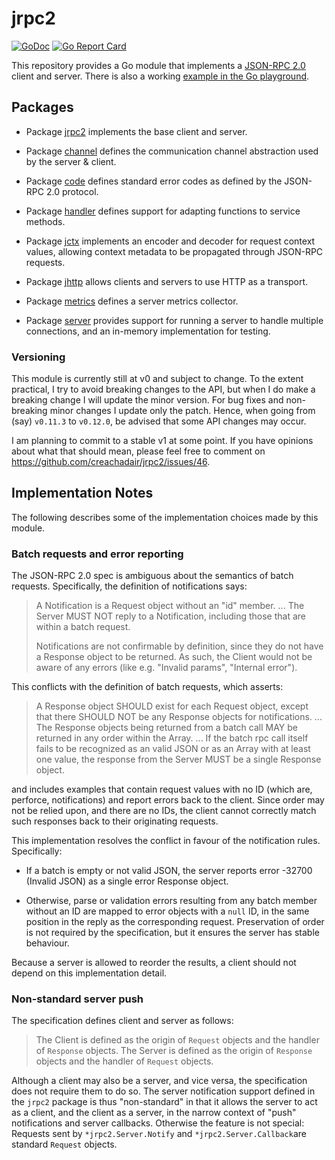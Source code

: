 # jrpc2

[![GoDoc](https://img.shields.io/static/v1?label=godoc&message=reference&color=yellow)](https://pkg.go.dev/github.com/creachadair/jrpc2)
[![Go Report Card](https://goreportcard.com/badge/github.com/creachadair/jrpc2)](https://goreportcard.com/report/github.com/creachadair/jrpc2)

This repository provides a Go module that implements a [JSON-RPC 2.0][spec] client and server.
There is also a working [example in the Go playground](https://go.dev/play/p/QvJSOz0w8ZJ).

## Packages

*  Package [jrpc2](http://godoc.org/github.com/creachadair/jrpc2) implements the base client and server.

*  Package [channel](http://godoc.org/github.com/creachadair/jrpc2/channel) defines the communication channel abstraction used by the server & client.

*  Package [code](http://godoc.org/github.com/creachadair/jrpc2/code) defines standard error codes as defined by the JSON-RPC 2.0 protocol.

*  Package [handler](http://godoc.org/github.com/creachadair/jrpc2/handler) defines support for adapting functions to service methods.

*  Package [jctx](http://godoc.org/github.com/creachadair/jrpc2/jctx) implements an encoder and decoder for request context values, allowing context metadata to be propagated through JSON-RPC requests.

*  Package [jhttp](http://godoc.org/github.com/creachadair/jrpc2/jhttp) allows clients and servers to use HTTP as a transport.

*  Package [metrics](http://godoc.org/github.com/creachadair/jrpc2/metrics) defines a server metrics collector.

*  Package [server](http://godoc.org/github.com/creachadair/jrpc2/server) provides support for running a server to handle multiple connections, and an in-memory implementation for testing.

[spec]: http://www.jsonrpc.org/specification

### Versioning

This module is currently still at v0 and subject to change. To the extent practical, I try to avoid breaking changes to the API, but when I do make a breaking change I will update the minor version. For bug fixes and non-breaking minor changes I update only the patch. Hence, when going from (say) `v0.11.3` to `v0.12.0`, be advised that some API changes may occur.

I am planning to commit to a stable v1 at some point. If you have opinions about what that should mean, please feel free to comment on https://github.com/creachadair/jrpc2/issues/46.

## Implementation Notes

The following describes some of the implementation choices made by this module.

### Batch requests and error reporting

The JSON-RPC 2.0 spec is ambiguous about the semantics of batch requests. Specifically, the definition of notifications says:

> A Notification is a Request object without an "id" member.
> ...
> The Server MUST NOT reply to a Notification, including those that are within a batch request.
>
> Notifications are not confirmable by definition, since they do not have a Response object to be returned. As such, the Client would not be aware of any errors (like e.g. "Invalid params", "Internal error").

This conflicts with the definition of batch requests, which asserts:

> A Response object SHOULD exist for each Request object, except that there SHOULD NOT be any Response objects for notifications.
> ...
> The Response objects being returned from a batch call MAY be returned in any order within the Array.
> ...
> If the batch rpc call itself fails to be recognized as an valid JSON or as an Array with at least one value, the response from the Server MUST be a single Response object.

and includes examples that contain request values with no ID (which are, perforce, notifications) and report errors back to the client. Since order may not be relied upon, and there are no IDs, the client cannot correctly match such responses back to their originating requests.

This implementation resolves the conflict in favour of the notification rules. Specifically:

-  If a batch is empty or not valid JSON, the server reports error -32700 (Invalid JSON) as a single error Response object.

-  Otherwise, parse or validation errors resulting from any batch member without an ID are mapped to error objects with a `null` ID, in the same position in the reply as the corresponding request. Preservation of order is not required by the specification, but it ensures the server has stable behaviour.

Because a server is allowed to reorder the results, a client should not depend on this implementation detail.

### Non-standard server push

The specification defines client and server as follows:

> The Client is defined as the origin of `Request` objects and the handler of `Response` objects.
> The Server is defined as the origin of `Response` objects and the handler of `Request` objects.

Although a client may also be a server, and vice versa, the specification does not require them to do so. The server notification support defined in the `jrpc2` package is thus "non-standard" in that it allows the server to act as a client, and the client as a server, in the narrow context of "push" notifications and server callbacks. Otherwise the feature is not special: Requests sent by `*jrpc2.Server.Notify` and `*jrpc2.Server.Callback`are standard `Request` objects.
